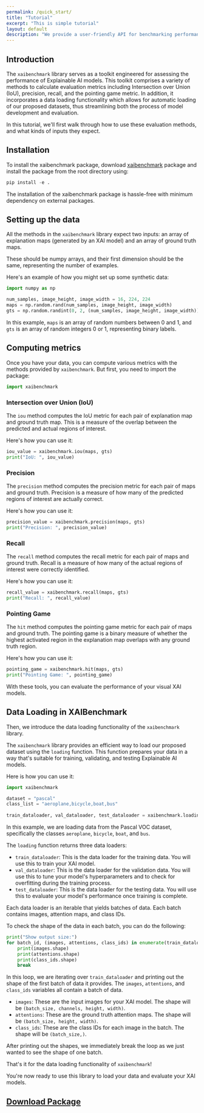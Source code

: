 ```yaml
---
permalink: /quick_start/
title: "Tutorial"
excerpt: "This is simple tutorial"
layout: default
description: "We provide a user-friendly API for benchmarking performance of visual Explainable Artificial Intelligence (XAI) models. Here is a tutorial on how to get started. "
---
```


## Introduction

The `xaibenchmark` library serves as a toolkit engineered for assessing the performance of Explainable AI models. 
This toolkit comprises a variety of methods to calculate evaluation metrics including Intersection over Union (IoU), 
precision, recall, and the pointing game metric. 
In addition, it incorporates a data loading functionality which allows for automatic loading of our proposed datasets, 
thus streamlining both the process of model development and evaluation.

In this tutorial, we'll first walk through how to use these evaluation methods, and what kinds of inputs they expect.

## Installation
To install the xaibenchmark package, download [xaibenchmark](/files/xaibenchmark.zip) package and install the package from the root directory using:
```python
pip install -e .
```
The installation of the xaibenchmark package is hassle-free with minimum dependency on external packages.

## Setting up the data

All the methods in the `xaibenchmark` library expect two inputs: an array of explanation maps (generated by an XAI model) 
and an array of ground truth maps.

These should be numpy arrays, and their first dimension should be the same, representing the number of examples. 

Here's an example of how you might set up some synthetic data:

```python
import numpy as np

num_samples, image_height, image_width = 16, 224, 224
maps = np.random.rand(num_samples, image_height, image_width)
gts = np.random.randint(0, 2, (num_samples, image_height, image_width))
```

In this example, `maps` is an array of random numbers between 0 and 1, and `gts` is an array of random integers 0 or 1, 
representing binary labels.

## Computing metrics

Once you have your data, you can compute various metrics with the methods provided by `xaibenchmark`. 
But first, you need to import the package:

```python
import xaibenchmark
```

### Intersection over Union (IoU)

The `iou` method computes the IoU metric for each pair of explanation map and ground truth map. 
This is a measure of the overlap between the predicted and actual regions of interest.

Here's how you can use it:

```python
iou_value = xaibenchmark.iou(maps, gts)
print("IoU: ", iou_value)
```

### Precision

The `precision` method computes the precision metric for each pair of maps and ground truth. 
Precision is a measure of how many of the predicted regions of interest are actually correct.

Here's how you can use it:

```python
precision_value = xaibenchmark.precision(maps, gts)
print("Precision: ", precision_value)
```

### Recall

The `recall` method computes the recall metric for each pair of maps and ground truth. 
Recall is a measure of how many of the actual regions of interest were correctly identified.

Here's how you can use it:

```python
recall_value = xaibenchmark.recall(maps, gts)
print("Recall: ", recall_value)
```

### Pointing Game

The `hit` method computes the pointing game metric for each pair of maps and ground truth. 
The pointing game is a binary measure of whether the highest activated region in the explanation map overlaps with any ground truth region.

Here's how you can use it:

```python
pointing_game = xaibenchmark.hit(maps, gts)
print("Pointing Game: ", pointing_game)
```

With these tools, you can evaluate the performance of your visual XAI models.

## Data Loading in XAIBenchmark

Then, we introduce the data loading functionality of the `xaibenchmark` library.

The `xaibenchmark` library provides an efficient way to load our proposed dataset using the `loading` function. 
This function prepares your data in a way that's suitable for training, validating, and testing Explainable AI models.

Here is how you can use it:

```python
import xaibenchmark

dataset = "pascal"
class_list = "aeroplane,bicycle,boat,bus"
    
train_dataloader, val_dataloader, test_dataloader = xaibenchmark.loading(dataset, class_list)
```

In this example, we are loading data from the Pascal VOC dataset, specifically the classes `aeroplane`, `bicycle`, `boat`, and `bus`. 

The `loading` function returns three data loaders:

- `train_dataloader`: This is the data loader for the training data. 
You will use this to train your XAI model.
- `val_dataloader`: This is the data loader for the validation data. 
You will use this to tune your model's hyperparameters and to check for overfitting during the training process.
- `test_dataloader`: This is the data loader for the testing data. 
You will use this to evaluate your model's performance once training is complete.

Each data loader is an iterable that yields batches of data. Each batch contains images, attention maps, and class IDs. 

To check the shape of the data in each batch, you can do the following:

```python
print("Show output size:")
for batch_id, (images, attentions, class_ids) in enumerate(train_dataloader):
    print(images.shape)
    print(attentions.shape)
    print(class_ids.shape)
    break
```

In this loop, we are iterating over `train_dataloader` and printing out the shape of the first batch of data it provides. 
The `images`, `attentions`, and `class_ids` variables all contain a batch of data. 

- `images`: These are the input images for your XAI model. The shape will be `(batch_size, channels, height, width)`.
- `attentions`: These are the ground truth attention maps. The shape will be `(batch_size, height, width)`.
- `class_ids`: These are the class IDs for each image in the batch. The shape will be `(batch_size,)`.

After printing out the shapes, we immediately break the loop as we just wanted to see the shape of one batch. 

That's it for the data loading functionality of `xaibenchmark`! 

You're now ready to use this library to load your data and evaluate your XAI models.

## [Download Package](/files/xaibenchmark.zip)